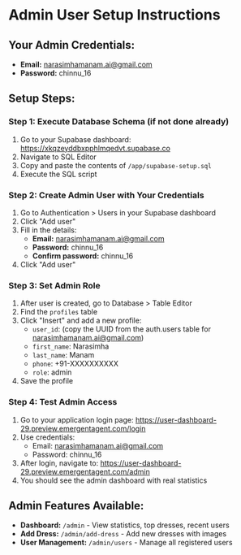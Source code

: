 # Admin User Setup Instructions

## Your Admin Credentials:
- **Email:** narasimhamanam.ai@gmail.com
- **Password:** chinnu_16

## Setup Steps:

### Step 1: Execute Database Schema (if not done already)
1. Go to your Supabase dashboard: https://xkqzeyddbxpphlmqedvt.supabase.co
2. Navigate to SQL Editor
3. Copy and paste the contents of `/app/supabase-setup.sql`
4. Execute the SQL script

### Step 2: Create Admin User with Your Credentials
1. Go to Authentication > Users in your Supabase dashboard
2. Click "Add user"
3. Fill in the details:
   - **Email:** narasimhamanam.ai@gmail.com
   - **Password:** chinnu_16
   - **Confirm password:** chinnu_16
4. Click "Add user"

### Step 3: Set Admin Role
1. After user is created, go to Database > Table Editor
2. Find the `profiles` table
3. Click "Insert" and add a new profile:
   - `user_id`: (copy the UUID from the auth.users table for narasimhamanam.ai@gmail.com)
   - `first_name`: Narasimha
   - `last_name`: Manam
   - `phone`: +91-XXXXXXXXXX
   - `role`: admin
4. Save the profile

### Step 4: Test Admin Access
1. Go to your application login page: https://user-dashboard-29.preview.emergentagent.com/login
2. Use credentials:
   - Email: narasimhamanam.ai@gmail.com
   - Password: chinnu_16
3. After login, navigate to: https://user-dashboard-29.preview.emergentagent.com/admin
4. You should see the admin dashboard with real statistics

## Admin Features Available:
- **Dashboard:** `/admin` - View statistics, top dresses, recent users
- **Add Dress:** `/admin/add-dress` - Add new dresses with images
- **User Management:** `/admin/users` - Manage all registered users